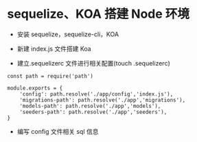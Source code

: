 # sequelize、KOA 搭建 Node 环境

- 安装 sequelize，sequelize-cli，KOA

- 新建 index.js 文件搭建 Koa

- 建立.sequelizerc 文件进行相关配置(touch .sequelizerc)

```
const path = require('path')

module.exports = {
    'config': path.resolve('./app/config','index.js'),
    'migrations-path': path.resolve('./app','migrations'),
    'models-path': path.resolve('./app','models'),
    'seeders-path': path.resolve('./app','seeders'),
}
```

- 编写 config 文件相关 sql 信息
